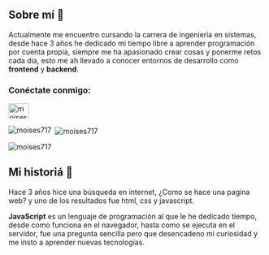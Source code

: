 ## Sobre mí :ledger:

Actualmente me encuentro cursando la carrera de ingeniería en sistemas, desde hace 3 años he dedicado mi tiempo libre a aprender programación por cuenta propia, siempre me ha apasionado crear cosas y ponerme retos cada dia, esto me ah llevado a conocer entornos de desarrollo como **frontend** y **backend**.

<h3 align="left">Conéctate conmigo:</h3>
<p align="left">
<a href="https://linkedin.com/in/moises-barillas" target="blank"><img align="center" src="https://raw.githubusercontent.com/rahuldkjain/github-profile-readme-generator/master/src/images/icons/Social/linked-in-alt.svg" alt="moises-barillas" height="30" width="40" /></a>
</p>

<p><img align="left" src="https://github-readme-stats.vercel.app/api/top-langs?username=moises717&show_icons=true&locale=en&layout=compact" alt="moises717" /></p>

<p>&nbsp;<img align="center" src="https://github-readme-stats.vercel.app/api?username=moises717&show_icons=true&locale=en" alt="moises717" /></p>

<p><img align="center" src="https://github-readme-streak-stats.herokuapp.com/?user=moises717&" alt="moises717" /></p>

## Mi historiá :memo:

Hace 3 años hice una búsqueda en internet, ¿Como se hace una pagina web? y uno de los resultados fue html, css y javascript.

**JavaScript** es un lenguaje de programación al que le he dedicado tiempo, desde como funciona en el navegador, hasta como se ejecuta en el servidor, fue una pregunta sencilla pero que desencadeno mi curiosidad y me insto a aprender nuevas tecnologías.
